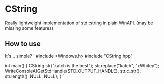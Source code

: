 # CString
Really lightweight implementation of std::string in plain WinAPI. (may be missing some features)

## How to use
It's... simple?
`
#include <Windows.h>
#include "CString.hpp"

int main() {
	CString str("katch is the best");
	str.replace("katch", "xWhitey");
	WriteConsoleA(GetStdHandle(STD_OUTPUT_HANDLE), str.c_str(), str.length(), NULL, NULL);
}
`
